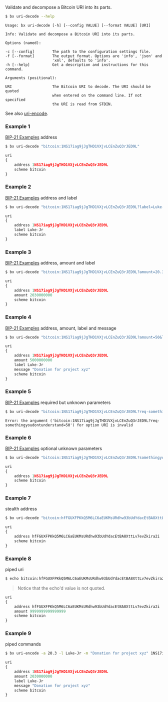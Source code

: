 Validate and decompose a Bitcoin URI into its parts. 
```sh
$ bx uri-decode --help
```
```
Usage: bx uri-decode [-h] [--config VALUE] [--format VALUE] [URI]        

Info: Validate and decompose a Bitcoin URI into its parts.               

Options (named):

-c [--config]        The path to the configuration settings file.        
-f [--format]        The output format. Options are 'info', 'json' and   
                     'xml', defaults to 'info'.                          
-h [--help]          Get a description and instructions for this command.

Arguments (positional):

URI                  The Bitcoin URI to decode. The URI should be quoted 
                     when entered on the command line. If not specified  
                     the URI is read from STDIN.   
```
See also [uri-encode](bx-uri-encode).
### Example 1
[BIP-21 Examples](https://github.com/evoskuil/bips/blob/master/bip-0021.mediawiki#Examples) address
```sh
$ bx uri-decode "bitcoin:1NS17iag9jJgTHD1VXjvLCEnZuQ3rJED9L"
```
```js
uri
{
    address 1NS17iag9jJgTHD1VXjvLCEnZuQ3rJED9L
    scheme bitcoin
}
```
### Example 2
[BIP-21 Examples](https://github.com/evoskuil/bips/blob/master/bip-0021.mediawiki#Examples) address and label
```sh
$ bx uri-decode "bitcoin:1NS17iag9jJgTHD1VXjvLCEnZuQ3rJED9L?label=Luke-Jr"
```
```js
uri
{
    address 1NS17iag9jJgTHD1VXjvLCEnZuQ3rJED9L
    label Luke-Jr
    scheme bitcoin
}
```
### Example 3
[BIP-21 Examples](https://github.com/evoskuil/bips/blob/master/bip-0021.mediawiki#Examples) address, amount and label
```sh
$ bx uri-decode "bitcoin:1NS17iag9jJgTHD1VXjvLCEnZuQ3rJED9L?amount=20.3&label=Luke-Jr"
```
```js
uri
{
    address 1NS17iag9jJgTHD1VXjvLCEnZuQ3rJED9L
    amount 2030000000
    scheme bitcoin
}
```
### Example 4
[BIP-21 Examples](https://github.com/evoskuil/bips/blob/master/bip-0021.mediawiki#Examples) address, amount, label and message
```sh
$ bx uri-decode "bitcoin:1NS17iag9jJgTHD1VXjvLCEnZuQ3rJED9L?amount=50&label=Luke-Jr&message=Donation%20for%20project%20xyz"
```
```js
uri
{
    address 1NS17iag9jJgTHD1VXjvLCEnZuQ3rJED9L
    amount 5000000000
    label Luke-Jr
    message "Donation for project xyz"
    scheme bitcoin
}
```
### Example 5
[BIP-21 Examples](https://github.com/evoskuil/bips/blob/master/bip-0021.mediawiki#Examples) required but unknown parameters
```sh
$ bx uri-decode "bitcoin:1NS17iag9jJgTHD1VXjvLCEnZuQ3rJED9L?req-somethingyoudontunderstand=50&req-somethingelseyoudontget=999"
```
```
Error: the argument ('bitcoin:1NS17iag9jJgTHD1VXjvLCEnZuQ3rJED9L?req-somethingyoudontunderstand=50') for option URI is invalid
```
### Example 6
[BIP-21 Examples](https://github.com/evoskuil/bips/blob/master/bip-0021.mediawiki#Examples) optional unknown parameters
```sh
$ bx uri-decode "bitcoin:1NS17iag9jJgTHD1VXjvLCEnZuQ3rJED9L?somethingyoudontunderstand=50&somethingelseyoudontget=999"
```
```js
uri
{
    address 1NS17iag9jJgTHD1VXjvLCEnZuQ3rJED9L
    scheme bitcoin
}
```
### Example 7
stealth address
```sh
$ bx uri-decode "bitcoin:hfFGUXFPKkQ5M6LC6aEUKMsURdhw93bUdYdacEtBA8XttLv7evZkira2i"
```
```js
uri
{
    address hfFGUXFPKkQ5M6LC6aEUKMsURdhw93bUdYdacEtBA8XttLv7evZkira2i
    scheme bitcoin
}
```
### Example 8
piped uri
```sh
$ echo bitcoin:hfFGUXFPKkQ5M6LC6aEUKMsURdhw93bUdYdacEtBA8XttLv7evZkira2i?amount=99999999.99999999 | bx uri-decode
```
> Notice that the echo'd value is not quoted.

```js
uri
{
    address hfFGUXFPKkQ5M6LC6aEUKMsURdhw93bUdYdacEtBA8XttLv7evZkira2i
    amount 9999999999999999
    scheme bitcoin
}
```
### Example 9
piped commands
```sh
$ bx uri-encode -a 20.3 -l Luke-Jr -m "Donation for project xyz" 1NS17iag9jJgTHD1VXjvLCEnZuQ3rJED9L | bx uri-decode
```
```js
uri
{
    address 1NS17iag9jJgTHD1VXjvLCEnZuQ3rJED9L
    amount 2030000000
    label Luke-Jr
    message "Donation for project xyz"
    scheme bitcoin
}
```